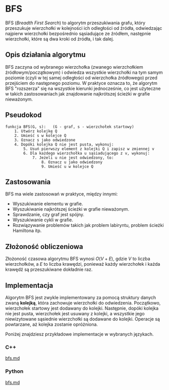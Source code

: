 # BFS

BFS (*Breadth First Search*) to algorytm przeszukiwania grafu, który przeszukuje wierzchołki w kolejności ich odległości od źródła, odwiedzając najpierw wierzchołki bezpośrednio sąsiadujące ze źródłem, następnie wierzchołki, które są dwa kroki od źródła, i tak dalej.

## Opis działania algorytmu

BFS zaczyna od wybranego wierzchołka (zwanego wierzchołkiem źródłowym/początkowym) i odwiedza wszystkie wierzchołki na tym samym poziomie (czyli w tej samej odległości od wierzchołka źródłowego) przed przejściem do następnego poziomu. W praktyce oznacza to, że algorytm BFS "rozszerza" się na wszystkie kierunki jednocześnie, co jest użyteczne w takich zastosowaniach jak znajdowanie najkrótszej ścieżki w grafie nieważonym.

## Pseudokod

```
funkcja BFS(G, s):   (G - graf, s - wierzchołek startowy)
    1. Utwórz kolejkę Q
    2. Umieść s w kolejce Q
    3. Oznacz s jako odwiedzone
    4. Dopóki kolejka Q nie jest pusta, wykonuj:
        5. Usuń pierwszy element z kolejki Q i zapisz w zmiennej v
        6. Dla każdego wierzchołka u sąsiadującego z v, wykonuj:
            7. Jeżeli u nie jest odwiedzony, to:
                8. Oznacz u jako odwiedzony
                9. Umieść u w kolejce Q
```

## Zastosowania

BFS ma wiele zastosowań w praktyce, między innymi:

- Wyszukiwanie elementu w grafie.
- Wyszukiwanie najkrótszej ścieżki w grafie nieważonym.
- Sprawdzanie, czy graf jest spójny.
- Wyszukiwanie cykli w grafie.
- Rozwiązywanie problemów takich jak problem labiryntu, problem ścieżki Hamiltona itp.

## Złożoność obliczeniowa

Złożoność czasowa algorytmu BFS wynosi $O(V + E)$, gdzie $V$ to liczba wierzchołków, a $E$ to liczba krawędzi, ponieważ każdy wierzchołek i każda krawędź są przeszukiwane dokładnie raz.

## Implementacja

Algorytm BFS jest zwykle implementowany za pomocą struktury danych zwaną **kolejką**, która zachowuje wierzchołki do odwiedzenia. Początkowo, wierzchołek startowy jest dodawany do kolejki. Następnie, dopóki kolejka nie jest pusta, wierzchołek jest usuwany z kolejki, a wszystkie jego niewizytowane sąsiednie wierzchołki są dodawane do kolejki. Operacje są powtarzane, aż kolejka zostanie opróżniona.

Poniżej znajdziesz przykładowe implementacje w wybranych językach.

### C++


[bfs.md](../../programming/c++/algorithms/graphs/bfs.md)


### Python


[bfs.md](../../programming/python/algorithms/graphs/bfs.md)

